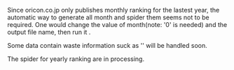 Since oricon.co.jp only publishes monthly ranking for the lastest year, the automatic way to generate all month and spider them seems not to be required. One would change the value of month(note: '0' is needed) and the output file name, then run it .

Some data contain waste information suck as '<span>' will be handled soon.

The spider for yearly ranking are in processing.
